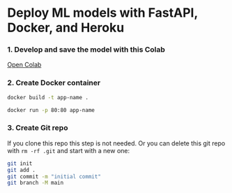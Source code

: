 # Deploy ML models with FastAPI, Docker, and Heroku

### 1. Develop and save the model with this Colab

[Open Colab](https://colab.research.google.com/drive/1uaALcaatvxOu42IhQA4r0bahfdpw-Z7v?usp=sharing)

### 2. Create Docker container

```bash
docker build -t app-name .

docker run -p 80:80 app-name
```

### 3. Create Git repo

If you clone this repo this step is not needed. Or you can delete this git repo with `rm -rf .git` and start with a new one:

```bash
git init
git add .
git commit -m "initial commit"
git branch -M main
```

<!-- ### 4. Create Heroku project

```bash
heroku login
heroku create your-app-name
heroku git:remote your-app-name
heroku stack:set container
git push heroku main
``` -->

<!-- https://www.youtube.com/watch?v=SnSH8Ht3MIc -->